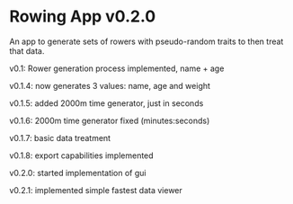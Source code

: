 # Rowing App v0.2.0
An app to generate sets of rowers with pseudo-random traits to then treat that data.

v0.1: Rower generation process implemented, name + age

v0.1.4: now generates 3 values: name, age and weight

v0.1.5: added 2000m time generator, just in seconds

v0.1.6: 2000m time generator fixed (minutes:seconds)

v0.1.7: basic data treatment

v0.1.8: export capabilities implemented

v0.2.0: started implementation of gui

v0.2.1: implemented simple fastest data viewer